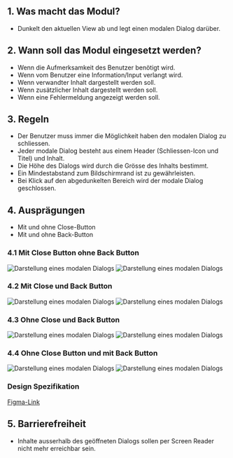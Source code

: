 ## 1. Was macht das Modul?
*   Dunkelt den aktuellen View ab und legt einen modalen Dialog darüber.

## 2. Wann soll das Modul eingesetzt werden?
*   Wenn die Aufmerksamkeit des Benutzer benötigt wird.
*   Wenn vom Benutzer eine Information/Input verlangt wird.
*   Wenn verwandter Inhalt dargestellt werden soll.
*   Wenn zusätzlicher Inhalt dargestellt werden soll.
*   Wenn eine Fehlermeldung angezeigt werden soll.

## 3. Regeln
*   Der Benutzer muss immer die Möglichkeit haben den modalen Dialog zu schliessen.
*   Jeder modale Dialog besteht aus einem Header (Schliessen-Icon und Titel) und Inhalt.
*   Die Höhe des Dialogs wird durch die Grösse des Inhalts bestimmt.
*   Ein Mindestabstand zum Bildschirmrand ist zu gewährleisten.
*   Bei Klick auf den abgedunkelten Bereich wird der modale Dialog geschlossen.

## 4. Ausprägungen
*   Mit und ohne Close-Button
*   Mit und ohne Back-Button

<label class="switch" style="display:none"><input type="checkbox"><span class="slider round"></span></label>

### 4.1 Mit Close Button ohne Back Button
![Darstellung eines modalen Dialogs](https://raw.githubusercontent.com/sbb-design-systems/design-system-mobile-documentation/doku-update/documentation/modal-view/images/modal-default-light.png 'class: image light')
![Darstellung eines modalen Dialogs](https://raw.githubusercontent.com/sbb-design-systems/design-system-mobile-documentation/doku-update/documentation/modal-view/images/modal-default-dark.png 'class: image dark hide')

### 4.2 Mit Close und Back Button
![Darstellung eines modalen Dialogs](https://raw.githubusercontent.com/sbb-design-systems/design-system-mobile-documentation/doku-update/documentation/modal-view/images/modal-back-light.png 'class: image light')
![Darstellung eines modalen Dialogs](https://raw.githubusercontent.com/sbb-design-systems/design-system-mobile-documentation/doku-update/documentation/modal-view/images/modal-back-dark.png 'class: image dark hide')

### 4.3 Ohne Close und Back Button
![Darstellung eines modalen Dialogs](https://raw.githubusercontent.com/sbb-design-systems/design-system-mobile-documentation/doku-update/documentation/modal-view/images/modal-without-close-button-light.png 'class: image light')
![Darstellung eines modalen Dialogs](https://raw.githubusercontent.com/sbb-design-systems/design-system-mobile-documentation/doku-update/documentation/modal-view/images/modal-without-close-button-dark.png 'class: image dark hide')

### 4.4 Ohne Close Button und mit Back Button
![Darstellung eines modalen Dialogs](https://raw.githubusercontent.com/sbb-design-systems/design-system-mobile-documentation/doku-update/documentation/modal-view/images/modal-without-close-button-back-light.png 'class: image light')
![Darstellung eines modalen Dialogs](https://raw.githubusercontent.com/sbb-design-systems/design-system-mobile-documentation/doku-update/documentation/modal-view/images/modal-without-close-button-back-dark.png 'class: image dark hide')

### Design Spezifikation
[Figma-Link](https://www.figma.com/file/WOtLIam1xwrqcgnAITsEhV/Design-System-Mobile?node-id=25%3A8074)

## 5. Barrierefreiheit
*   Inhalte ausserhalb des geöffneten Dialogs sollen per Screen Reader nicht mehr erreichbar sein.
